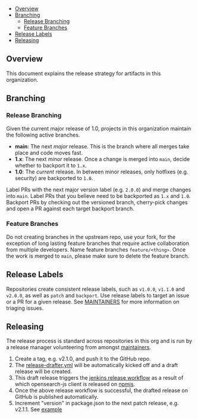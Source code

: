 - [Overview](#overview)
- [Branching](#branching)
  - [Release Branching](#release-branching)
  - [Feature Branches](#feature-branches)
- [Release Labels](#release-labels)
- [Releasing](#releasing)

## Overview

This document explains the release strategy for artifacts in this organization.

## Branching

### Release Branching

Given the current major release of 1.0, projects in this organization maintain the following active branches.

- **main**: The next _major_ release. This is the branch where all merges take place and code moves fast.
- **1.x**: The next _minor_ release. Once a change is merged into `main`, decide whether to backport it to `1.x`.
- **1.0**: The _current_ release. In between minor releases, only hotfixes (e.g. security) are backported to `1.0`.

Label PRs with the next major version label (e.g. `2.0.0`) and merge changes into `main`. Label PRs that you believe need to be backported as `1.x` and `1.0`. Backport PRs by checking out the versioned branch, cherry-pick changes and open a PR against each target backport branch.

### Feature Branches

Do not creating branches in the upstream repo, use your fork, for the exception of long lasting feature branches that require active collaboration from multiple developers. Name feature branches `feature/<thing>`. Once the work is merged to `main`, please make sure to delete the feature branch.

## Release Labels

Repositories create consistent release labels, such as `v1.0.0`, `v1.1.0` and `v2.0.0`, as well as `patch` and `backport`. Use release labels to target an issue or a PR for a given release. See [MAINTAINERS](MAINTAINERS.md#triage-open-issues) for more information on triaging issues.

## Releasing

The release process is standard across repositories in this org and is run by a release manager volunteering from amongst [maintainers](MAINTAINERS.md).

1. Create a tag, e.g. v2.1.0, and push it to the GitHub repo.
1. The [release-drafter.yml](.github/workflows/release-drafter.yml) will be automatically kicked off and a draft release will be created.
1. This draft release triggers the [jenkins release workflow](https://build.ci.opensearch.org/job/opensearch-js-release/) as a result of which opensearch-js client is released on [npmjs](https://www.npmjs.com/package/@opensearch-project/opensearch).
1. Once the above release workflow is successful, the drafted release on GitHub is published automatically.
1. Increment "version" in package.json to the next patch release, e.g. v2.1.1. See [example](https://github.com/opensearch-project/opensearch-js/pull/318)
